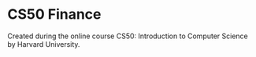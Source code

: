 # CS50 Finance

Created during the online course CS50: Introduction to Computer Science by Harvard University.
